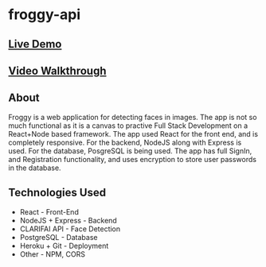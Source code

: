 # froggy-api

## [Live Demo](https://froggy-lasnab.herokuapp.com/)

## [Video Walkthrough]()

## About
Froggy is a web application for detecting faces in images. The app is not so much functional as it is a canvas to practive Full Stack Development on a React+Node based framework. The app used React for the front end, and is completely responsive. For the backend, NodeJS along with Express is used. For the database, PosgreSQL is being used. The app has full SignIn, and Registration functionality, and uses encryption to store user passwords in the database. 

## Technologies Used
* React - Front-End
* NodeJS + Express - Backend
* CLARIFAI API - Face Detection
* PostgreSQL - Database
* Heroku + Git - Deployment
* Other - NPM, CORS

